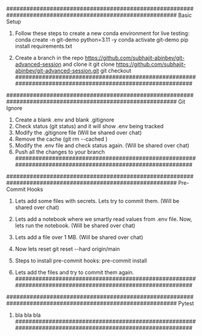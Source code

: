 ###########################################################################################################
Basic Setup

1. Follow these steps to create a new conda environment for live testing:
   conda create -n git-demo python=3.11 -y
   conda activate git-demo
   pip install requirements.txt

2. Create a branch in the repo <https://github.com/subhajit-abinbev/git-advanced-session> and clone it
   git clone https://github.com/subhajit-abinbev/git-advanced-session.git
   git checkout <your-branch-name>
   ###########################################################################################################

###########################################################################################################
Git Ignore

1. Create a blank .env and blank .gitignore
2. Check status (git status) and it will show .env being tracked
3. Modify the .gitignore file (Will be shared over chat)
4. Remove the cache (git rm --cached <file>)
5. Modify the .env file and check status again. (Will be shared over chat)
6. Push all the changes to your branch
   ###########################################################################################################

###########################################################################################################
Pre-Commit Hooks

1. Lets add some files with secrets. Lets try to commit them. (Will be shared over chat)

2. Lets add a notebook where we smartly read values from .env file. Now, lets run the notebook. (Will be shared over chat)

3. Lets add a file over 1 MB. (Will be shared over chat)

4. Now lets reset
   git reset --hard origin/main

5. Steps to install pre-commit hooks:
   pre-commit install

6. Lets add the files and try to commit them again.
   ###########################################################################################################

###########################################################################################################
Pytest

1. bla bla bla
   ###########################################################################################################
